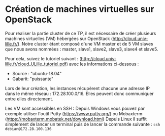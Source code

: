 # Création de machines virtuelles sur OpenStack

Pour réaliser la partie cluster de ce TP, il est nécessaire de créer plusieurs machines virtuelles (VM) hébergées sur OpenStack (http://cloud.univ-lille.fr/).
Notre cluster étant composé d'une VM master et de 5 VM slaves que nous avons nommées : master, slave1, slave2, slave3, slave4 et slave5.

Pour cela, suivez le tutoriel suivant : (http://cloud.univ-lille.fr/cloud_ULille_tutoriel.pdf) avec les informations ci-dessous :
- Source : "ubuntu-18.04"
- Gabarit: "puissante"

Lors de leur création, les instances récupèrent chacune une adresse IP dans le même réseau : 172.28.100.0/16. Elles peuvent donc communiquer entre elles directement.

Les VM sont accessibles en SSH :
Depuis Windows vous pouvez par exemple utiliser l'outil Putty (https://www.putty.org/) ou Mobaxterm (https://mobaxterm.mobatek.net/download.html)
Depuis Linux il suffit simplement de lancer un terminal puis de lancer la commande suivante :
`ssh debian@172.28.100.136`


